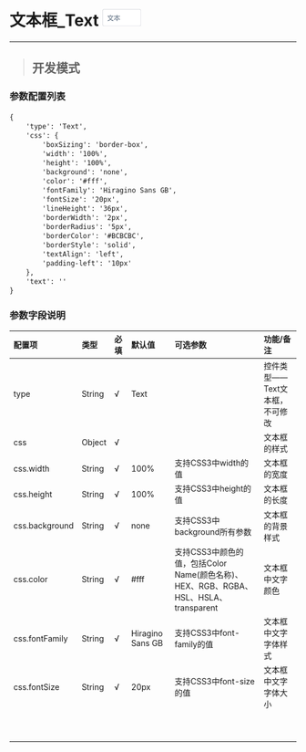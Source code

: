 # 文本框\_Text ![](/assets/text.png)

---

> ## 开发模式

### 参数配置列表

```
{
    'type': 'Text',
    'css': {
        'boxSizing': 'border-box',
        'width': '100%',
        'height': '100%',
        'background': 'none',
        'color': '#fff',
        'fontFamily': 'Hiragino Sans GB',
        'fontSize': '20px',
        'lineHeight': '36px',
        'borderWidth': '2px',
        'borderRadius': '5px',
        'borderColor': '#BCBCBC',
        'borderStyle': 'solid',
        'textAlign': 'left',
        'padding-left': '10px'
    },
    'text': ''
}
```

### 参数字段说明

| 配置项 | 类型 | 必填 | 默认值 | 可选参数 | 功能/备注 |
| :--- | :--- | :--- | :--- | :--- | :--- |
| type | String | √ | Text |  | 控件类型——Text文本框，不可修改 |
| css | Object | √ |  |  | 文本框的样式 |
| css.width | String | √ | 100% | 支持CSS3中width的值 | 文本框的宽度 |
| css.height | String | √ | 100% | 支持CSS3中height的值 | 文本框的长度 |
| css.background | String | √ | none | 支持CSS3中background所有参数 | 文本框的背景样式 |
| css.color | String | √ | \#fff | 支持CSS3中颜色的值，包括Color Name\(颜色名称\)、HEX、RGB、RGBA、HSL、HSLA、transparent | 文本框中文字颜色 |
| css.fontFamily | String | √ | Hiragino Sans GB | 支持CSS3中font-family的值 | 文本框中文字字体样式 |
| css.fontSize | String | √ | 20px | 支持CSS3中font-size的值 | 文本框中文字字体大小 |
|  |  |  |  |  |  |
|  |  |  |  |  |  |
|  |  |  |  |  |  |
|  |  |  |  |  |  |
|  |  |  |  |  |  |
|  |  |  |  |  |  |
|  |  |  |  |  |  |
|  |  |  |  |  |  |
|  |  |  |  |  |  |
|  |  |  |  |  |  |



